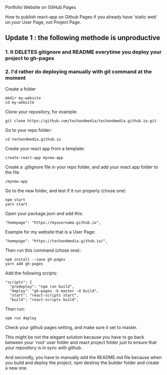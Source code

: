 Portfolio Website on GitHub Pages

How to publish react-app on Github Pages if you already have 'static web' on your User Page, not Project Page.

## Update 1 : the following methode is unproductive
### 1. It DELETES gitignore and README everytime you deploy your project to gh-pages
### 2. I'd rather do deploying manually with git command at the moment

Create a folder
```
mkdir my-website
cd my-website
```
Clone your repository, for example:
```
git clone https://github.com/techandmedia/techandmedia.github.io.git
```

Go to your repo folder:
```
cd techandmedia.github.io
```

Create your react app from a template:
```
create-react-app mynew-app
```

Create a .gitignore file in your repo folder, and add your react app folder to the file
```
/mynew-app
```

Go to the new folder, and test if it run properly (chose one)
```
npm start
yarn start
```

Open your package.json and add this:
```
"homepage": "https://myusername.github.io",
```

Example for my website that is a User Page:
```
"homepage": "https://techandmedia.github.io/",
```

Then run this command (chose one):
```
npm install --save gh-pages
yarn add gh-pages
```

Add the following scripts:
```
"scripts": {
  "predeploy": "npm run build",
  "deploy": "gh-pages -b master -d build",
  "start": "react-scripts start",
  "build": "react-scripts build",
```

Then run:
```
npm run deploy
```

Check your github pages setting, and make sure it set to master.

This might be not the elegant solution because you have to go back between your 'root' user folder and react project folder just to ensure that your repository is in sync with github.

And secondly, you have to manually add the README.md file because when you build and deploy the project, npm destroy the builder folder and create a new one.